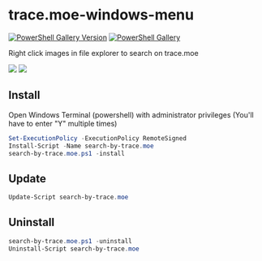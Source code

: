 # trace.moe-windows-menu

[![PowerShell Gallery Version](https://img.shields.io/powershellgallery/v/search-by-trace.moe?style=flat-square)](https://www.powershellgallery.com/packages/search-by-trace.moe/)
[![PowerShell Gallery](https://img.shields.io/powershellgallery/dt/search-by-trace.moe?style=flat-square)](https://www.powershellgallery.com/packages/search-by-trace.moe/)

Right click images in file explorer to search on trace.moe

![](https://images.plurk.com/4mtGacxqdp1VO3dwcHmwgF.png )
![](https://images.plurk.com/4MCbCqXAw0G4rGmYsepIqc.png)

## Install
Open Windows Terminal (powershell) with administrator privileges (You'll have to enter "Y" multiple times)
```powershell
Set-ExecutionPolicy -ExecutionPolicy RemoteSigned
Install-Script -Name search-by-trace.moe
search-by-trace.moe.ps1 -install
```

## Update
```powershell
Update-Script search-by-trace.moe
```

## Uninstall
```powershell
search-by-trace.moe.ps1 -uninstall
Uninstall-Script search-by-trace.moe
```
